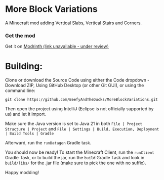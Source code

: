 # More Block Variations

A Minecraft mod adding Vertical Slabs, Vertical Stairs and Corners. 

### Get the mod

Get it on [Modrinth (link unavailable - under review)]()

# Building:

Clone or download the Source Code using either the Code dropdown - Download ZIP, Using GitHub Desktop (or other Git GUI), or using the command line: 
```
git clone https://github.com/BeefyAndTheDucks/MoreBlockVariations.git
```

Then open the project using IntelliJ (Eclipse is not officially supported by us) and let it import.

Make sure the Java version is set to Java 21 in both `File | Project Structure | Project` and `File | Settings | Build, Execution, Deployment | Build Tools | Gradle`

Afterward, run the `runDatagen` Gradle task.

You should now be ready! To start the Minecraft Client, run the `runClient` Gradle Task, or to build the jar, run the `build` Gradle Task and look in `build/libs/` for the .jar file (make sure to pick the one with no suffix).

Happy modding!
